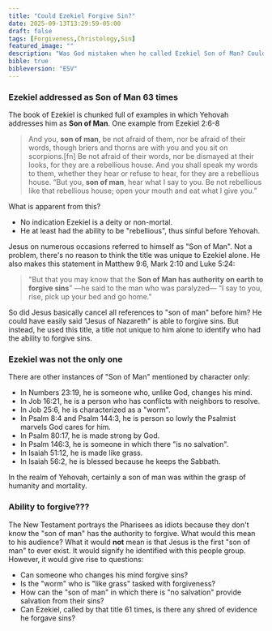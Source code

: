 ```yaml
---
title: "Could Ezekiel Forgive Sin?"
date: 2025-09-13T13:29:59-05:00
draft: false
tags: [Forgiveness,Christology,Sin]
featured_image: ""
description: "Was God mistaken when he called Ezekiel Son of Man? Could Ezekiel forgive sins as Jesus claims?"
bible: true
bibleversion: "ESV"
---
```


### Ezekiel addressed as Son of Man 63 times

The book of Ezekiel is chunked full of examples in which Yehovah addresses him as **Son of Man**.  One example from Ezekiel 2:6-8

> And you, **son of man**, be not afraid of them, nor be afraid of their words, though briers and thorns are with you and you sit on scorpions.[fn] Be not afraid of their words, nor be dismayed at their looks, for they are a rebellious house.
> And you shall speak my words to them, whether they hear or refuse to hear, for they are a rebellious house.
> “But you, **son of man**, hear what I say to you. Be not rebellious like that rebellious house; open your mouth and eat what I give you.”

What is apparent from this?

- No indication Ezekiel is a deity or non-mortal.
- He at least had the ability to be "rebellious", thus sinful before Yehovah.

Jesus on numerous occasions referred to himself as "Son of Man". Not a problem, there's no reason to think the title was unique to Ezekiel alone. He also makes this statement in Matthew 9:6, Mark 2:10 and Luke 5:24:

> "But that you may know that the **Son of Man has authority on earth to forgive sins**” —he said to the man who was paralyzed— “I say to you, rise, pick up your bed and go home."

So did Jesus basically cancel all references to "son of man" before him?  He could have easily said "Jesus of Nazareth" is able to forgive sins.  But instead, he used this title, a title not unique to him alone to identify who had the ability to forgive sins.

### Ezekiel was not the only one

There are other instances of "Son of Man" mentioned by character only:

- In Numbers 23:19, he is someone who, unlike God, changes his mind.
- In Job 16:21, he is a person who has conflicts with neighbors to resolve.
- In Job 25:6, he is characterized as a "worm".
- In Psalm 8:4 and Psalm 144:3, he is person so lowly the Psalmist marvels God cares for him.
- In Psalm 80:17, he is made strong by God.
- In Psalm 146:3, he is someone in which there "is no salvation".
- In Isaiah 51:12, he is made like grass.
- In Isaiah 56:2, he is blessed because he keeps the Sabbath.

In the realm of Yehovah, certainly a son of man was within the grasp of humanity and mortality.

### Ability to forgive???

The New Testament portrays the Pharisees as idiots because they don't know the "son of man" has the authority to forgive. What would this mean to his audience? What it would **not** mean is that Jesus is the first "son of man" to ever exist. It would signify he identified with this people group.  However, it would give rise to questions:

- Can someone who changes his mind forgive sins?
- Is the "worm" who is "like grass" tasked with forgiveness?
- How can the "son of man" in which there is "no salvation" provide salvation from their sins?
- Can Ezekiel, called by that title 61 times, is there any shred of evidence he forgave sins?
